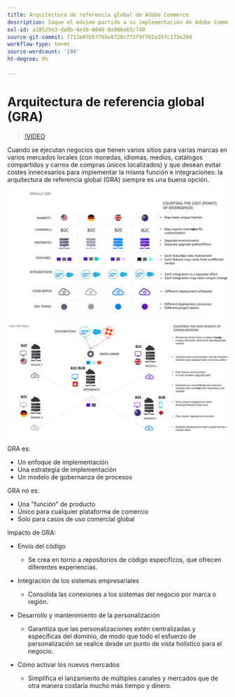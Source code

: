```yaml
---
title: Arquitectura de referencia global de Adobe Commerce
description: Saque el máximo partido a su implementación de Adobe Commerce aprovechando la arquitectura de referencia global.
exl-id: a18529a3-da9b-4e1b-8048-0a906e65c740
source-git-commit: f713e07b57705e8720c773f9f762a357c173e29d
workflow-type: tm+mt
source-wordcount: '194'
ht-degree: 0%

---
```


# Arquitectura de referencia global (GRA)

>[!VIDEO](https://video.tv.adobe.com/v/3410528/?quality=12&learn=on)

Cuando se ejecutan negocios que tienen varios sitios para varias marcas en varios mercados locales (con monedas, idiomas, medios, catálogos compartidos y carros de compras únicos localizados) y que desean evitar costes innecesarios para implementar la misma función e integraciones: la arquitectura de referencia global (GRA) siempre es una buena opción.

![Tabla que explica el costo de la divergencia en la arquitectura](../../assets/playbooks/divergent-architecture.svg)

![Tabla que explica el coste de la consolidación en arquitectura](../../assets/playbooks/consolidated-architecture.svg)

GRA es:

- Un enfoque de implementación
- Una estrategia de implementación
- Un modelo de gobernanza de procesos

GRA no es:

- Una &quot;función&quot; de producto
- Único para cualquier plataforma de comercio
- Solo para casos de uso comercial global

Impacto de GRA:

- Envío del código

   - Se crea en torno a repositorios de código específicos, que ofrecen diferentes experiencias.

- Integración de los sistemas empresariales

   - Consolida las conexiones a los sistemas del negocio por marca o región.

- Desarrollo y mantenimiento de la personalización

   - Garantiza que las personalizaciones estén centralizadas y específicas del dominio, de modo que todo el esfuerzo de personalización se realice desde un punto de vista holístico para el negocio.

- Cómo activar los nuevos mercados

   - Simplifica el lanzamiento de múltiples canales y mercados que de otra manera costaría mucho más tiempo y dinero.
